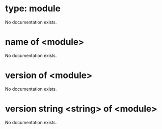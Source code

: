 # type: module

No documentation exists.

# name of &lt;module&gt;

No documentation exists.

# version of &lt;module&gt;

No documentation exists.

# version string &lt;string&gt; of &lt;module&gt;

No documentation exists.
